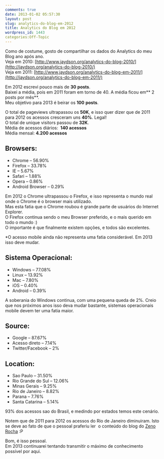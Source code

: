 ```yaml
---
comments: true
date: 2013-01-02 05:57:30
layout: post
slug: analytics-do-blog-em-2012
title: Analytics do Blog em 2012
wordpress_id: 1443
categories:Off-Topic
---
```


Como de costume, gosto de compartilhar os dados do Analytics do meu Blog ano após ano.  
Veja em 2010: [http://www.jaydson.org/analytics-do-blog-2010/](http://jaydson.org/analytics-do-blog-2010/)  
Veja em 2011: [http://www.jaydson.org/analytics-do-blog-em-2011/](http://jaydson.org/analytics-do-blog-em-2011/)  

Em 2012 escrevi pouco mais de **30** **posts**.  
Baixei a média, pois em 2011 foram em torno de 40. A média ficou em** 2 posts por mês**.  
Meu objetivo para 2013 é beirar os **100** **posts**.  

O total de pageviews ultrapassou os **50K**, e isso quer dizer que de 2011 para 2012 os acessos cresceram uns **40%**. Legal!  
O total de unique visitors passou de **32K**.  
Média de acessos diários:  **140 acessos**    
Média mensal: **4.200 acessos**  
<!--more-->

## Browsers:
- Chrome – 56.90%
- Firefox – 33.78%  
- IE – 5.67%  
- Safari – 1.88%  
- Opera – 0.86%  
- Android Browser – 0.29%  

Em 2012 o Chrome ultrapassou o Firefox, e isso representa o mundo real onde o Chrome é o browser mais utilizado.  
Mas esta fatia que o Chrome roubou é grande parte de usuários do Internet Explorer.  
O Firefox continua sendo o meu Browser preferido, e o mais querido em todo o mundo :)  
O importante é que finalmente existem opções, e todos são excelentes.  

\*O acesso mobile ainda não representa uma fatia considerável. Em 2013 isso deve mudar.  

## Sistema Operacional:
* Windows – 77.08%  
* Linux – 13.92%  
* Mac – 7.80%  
* iOS – 0.40%  
* Android – 0.39%  

A soberania do Windows continua, com uma pequena queda de 2%. Creio que nos próximos anos isso deva mudar bastante, sistemas operacionais mobile devem ter uma fatia maior.  

## Source:
* Google – 87.67%  
* Acesso direto – 7.14%  
* Twitter/Facebook – 2%  

## Location:
* Sao Paulo – 31.50%  
* Rio Grande do Sul – 12.06%  
* Minas Gerais – 9.25%  
* Rio de Janeiro – 8.82%  
* Parana – 7.76%  
* Santa Catarina – 5.14%  

93% dos acessos sao do Brasil, e medindo por estados temos este cenário.  

Notem que de 2011 para 2012 os acessos do Rio de Janeiro diminuiram. Isto se deve ao fato de que o pessoal praferiu ler  o conteúdo do blog do [Zeno Rocha](http://blog.zenorocha.com/) :P  

Bom, é isso pessoal.  
Em 2013 continuarei tentando transmitir o máximo de conhecimento possível por aqui.